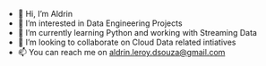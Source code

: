 - 👋 Hi, I’m Aldrin
- 👀 I’m interested in Data Engineering Projects
- 🌱 I’m currently learning Python and working with Streaming Data
- 💞️ I’m looking to collaborate on Cloud Data related intiatives
- 📫 You can reach me on aldrin.leroy.dsouza@gmail.com

<!---
dsouzaaldrin/dsouzaaldrin is a ✨ special ✨ repository because its `README.md` (this file) appears on your GitHub profile.
You can click the Preview link to take a look at your changes.
--->
